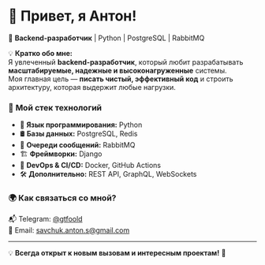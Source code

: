 # 👋 Привет, я Антон! 

🚀 **Backend-разработчик** | Python | PostgreSQL | RabbitMQ  

💡 **Кратко обо мне:**  
Я увлеченный **backend-разработчик**, который любит разрабатывать **масштабируемые, надежные и высоконагруженные** системы.  
Моя главная цель — **писать чистый, эффективный код** и строить архитектуру, которая выдержит любые нагрузки.  

### 🔧 **Мой стек технологий**  
- 🐍 **Язык программирования:** Python  
- 🛢 **Базы данных:** PostgreSQL, Redis  
- 📡 **Очереди сообщений:** RabbitMQ
- 🏗 **Фреймворки:** Django
- 🔄 **DevOps & CI/CD:** Docker, GitHub Actions  
- 🛠 **Дополнительно:** REST API, GraphQL, WebSockets  

### 🌍 **Как связаться со мной?**  
📬 Telegram: [@gtfoold](https://t.me/gtfoold)  
📧 Email: savchuk.anton.s@gmail.com

---

💡 **Всегда открыт к новым вызовам и интересным проектам!** 🚀  